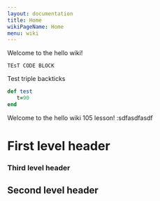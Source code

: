 ```yaml
---
layout: documentation
title: Home
wikiPageName: Home
menu: wiki
---
```


Welcome to the hello wiki!

`TEsT CODE BLOCK`

Test triple backticks
```ruby
def test
   t=90
end
```

Welcome to the hello wiki 105 lesson! :sdfasdfasdf
# First level header

### Third level header    ###

## Second level header ######
